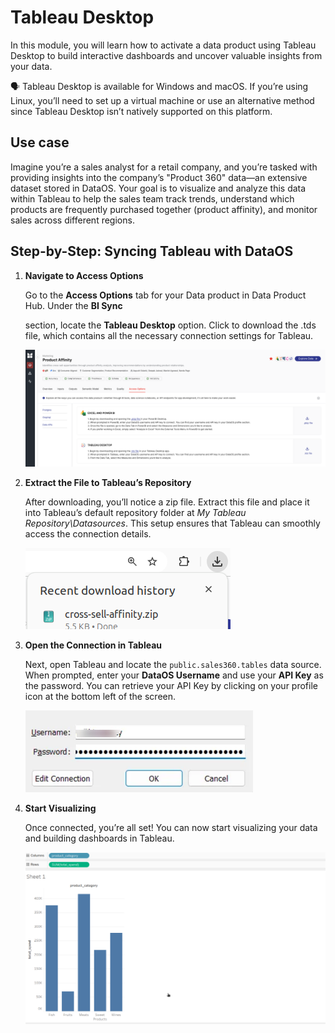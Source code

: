 # Tableau Desktop

In this module, you will learn how to activate a data product using Tableau Desktop to build interactive dashboards and uncover valuable insights from your data. 

<aside class="callout">
🗣 Tableau Desktop is available for Windows and macOS. If you’re using Linux, you’ll need to set up a virtual machine or use an alternative method since Tableau Desktop isn’t natively supported on this platform.
</aside>

## Use case

Imagine you’re a sales analyst for a retail company, and you’re tasked with providing insights into the company’s "Product 360" data—an extensive dataset stored in DataOS. Your goal is to visualize and analyze this data within Tableau to help the sales team track trends, understand which products are frequently purchased together (product affinity), and monitor sales across different regions.

## Step-by-Step: Syncing Tableau with DataOS

1. **Navigate to Access Options**
    
    Go to the **Access Options** tab for your Data product in Data Product Hub. Under the **BI Sync**
    
    section, locate the **Tableau Desktop** option. Click to download the .tds file, which contains all the necessary connection settings for Tableau.
    
    ![tab-desk_conn.png](/learn/dp_consumer_learn_track/integrate_bi_tools/tab_desktop/tab-desk_conn.png)
    
2. **Extract the File to Tableau’s Repository**
    
    After downloading, you’ll notice a zip file. Extract this file and place it into Tableau’s default repository folder at *My Tableau Repository\Datasources*. This setup ensures that Tableau can smoothly access the connection details.
    

    ![tableau_desk_file.png](/learn/dp_consumer_learn_track/integrate_bi_tools/tab_desktop/tableau_desk_file.png)

3. **Open the Connection in Tableau**
    
    Next, open Tableau and locate the `public.sales360.tables` data source. When prompted, enter your **DataOS Username** and use your **API Key** as the password. You can retrieve your API Key by clicking on your profile icon at the bottom left of the screen.
    
    ![tab_desk_apikey.png](/learn/dp_consumer_learn_track/integrate_bi_tools/tab_desktop/tab_desk_apikey.png)
    
4. **Start Visualizing**
    
    Once connected, you’re all set! You can now start visualizing your data and building dashboards in Tableau. 
    
    ![tableau_dashboard.png](/learn/dp_consumer_learn_track/integrate_bi_tools/tab_desktop/tableau_dashboard.png)